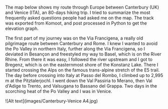 The map below shows my route through Europe between Canterbury (UK) and Venice (ITA), an 80-days hiking trip. I tried to summarize the most frequently asked questions people had asked me on the map. 
The track was exported from Komoot, and post processed in Python to get the elevation graph.

The first part of my journey was on the Via Francigena, a really old pilgrimage route between Canterbury and Rome. 
I knew I wanted to avoid the Po Valley in northern Italy, further along the Via Francigena, so I deviated in Besançon and freestyled my way to Basel, which is on the River Rhine. 
From there it was easy, I followed the river upstream and I got to Bregenz, which is on the easternmost shore of the Konstanz Lake. 
There I started crossing the Alps on the famous trans-alpine stretch of the E5 trail. The day before crossing into Italy at Passo del Rombo, I climbed up to 2,995 m at the Pitztalerjochl. 
I went down the Val Passiria to Merano, then Val d'Adige to Trento, and Valsugana to Bassano del Grappa. Two days in the scorching heat of the Po Valley and I was in Venice.

![Alt text](images/Canterbury-Venice A4.jpg)
